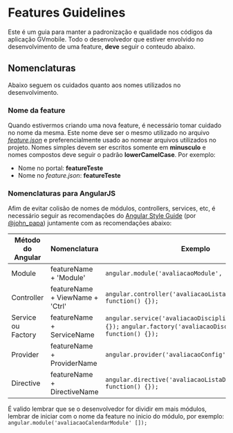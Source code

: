 # Features Guidelines

Este é um guia para manter a padronização e qualidade nos códigos da aplicação GVmobile. Todo o desenvolvedor que estiver envolvido no desenvolvimento de uma feature, **deve** seguir o conteudo abaixo.

## Nomenclaturas

Abaixo seguem os cuidados quanto aos nomes utilizados no desenvolvimento.

### Nome da feature

Quando estivermos criando uma nova feature, é necessário tomar cuidado no nome da mesma. Este nome deve ser o mesmo utilizado no arquivo [*feature.json*](features.md#featurejson) e preferencialmente usado ao nomear arquivos utilizados no projeto. Nomes simples devem ser escritos somente em **minusculo** e nomes compostos deve seguir o padrão **lowerCamelCase**. Por exemplo:

* Nome no portal: **featureTeste**
* Nome no *feature.json*: **featureTeste**

### Nomenclaturas para AngularJS

Afim de evitar colisão de nomes de módulos, controllers, services, etc, é necessário seguir as recomendações do [Angular Style Guide](https://github.com/johnpapa/angular-styleguide) (por [@john_papa](https://twitter.com/john_papa)) juntamente com as recomendações abaixo:

|Método do Angular|Nomenclatura|Exemplo|
|---|---|---|
|Module|featureName + 'Module'|`angular.module('avaliacaoModule', []);`|
|Controller|featureName + ViewName + 'Ctrl'|`angular.controller('avaliacaoListaDisciplinasCtrl', function() {});` |
|Service ou Factory|featureName + ServiceName|`angular.service('avaliacaoDisciplinas' function() {});` `angular.factory('avaliacaoDisciplinas' function() {});`|
|Provider|featureName + ProviderName|`angular.provider('avaliacaoConfig' function() {});`|
|Directive|featureName + DirectiveName|`angular.directive('avaliacaoListaDisciplina' function() {});`|

É valido lembrar que se o desenvolvedor for dividir em mais módulos, lembrar de iniciar com o nome da feature no inicio do módulo, por exemplo: `angular.module('avaliacaoCalendarModule' []);`

